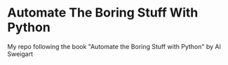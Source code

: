 # Automate The Boring Stuff With Python
My repo following the book "Automate the Boring Stuff with Python" by Al Sweigart
